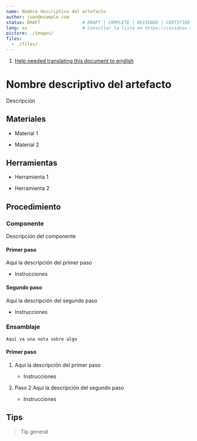 ```yaml
---
name: Nombre descriptivo del artefacto
author: juan@example.com
status: DRAFT                # DRAFT | COMPLETE | REVIEWED | CERTIFIED
lang: es                     # Consultar la lista en https://covidsos.mx/lang
picture: ./images/
files:
  - ./files/
---
```


1. [Help needed translating this document to english](./sos/template-in-english)

# Nombre descriptivo del artefacto

Descripción

## Materiales

- Material 1

- Material 2

## Herramientas

- Herramienta 1

- Herramienta 2

## Procedimiento

### Componente

Descripción del componente

#### Primer paso

Aquí la descripción del primer paso

- Instrucciones

#### Segundo paso

Aquí la descripción del segundo paso

- Instrucciones

### Ensamblaje

    Aquí va una nota sobre algo

#### Primer paso

1. Aquí la descripción del primer paso

    - Instrucciones

2. Paso 2 Aquí la descripción del segundo paso

    - Instrucciones

## Tips

> Tip general
